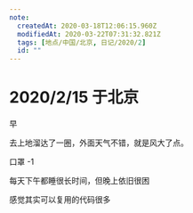 ```yaml
---
note:
  createdAt: 2020-03-18T12:06:15.960Z
  modifiedAt: 2020-03-22T07:31:32.821Z
  tags: [地点/中国/北京, 日记/2020/2]
  id: ""
---
```


# 2020/2/15 于北京

<!-- @timer "date":"Sat Feb 15 2020 08:48:25 GMT+0800 (CST)" -->

早

<!-- @timer "date":"Sat Feb 15 2020 12:12:39 GMT+0800 (CST)","duration":"about 3 hours" -->

去上地溜达了一圈，外面天气不错，就是风大了点。

口罩 -1

<!-- @timer "date":"Sat Feb 15 2020 19:32:25 GMT+0800 (CST)","duration":"about 7 hours" -->

每天下午都睡很长时间，但晚上依旧很困

<!-- @timer "date":"Sun Feb 16 2020 00:21:34 GMT+0800 (CST)","duration":"about 5 hours" -->

感觉其实可以复用的代码很多
